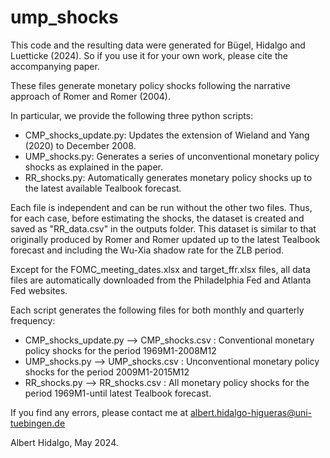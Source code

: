 # ump_shocks

This code and the resulting data were generated for Bügel, Hidalgo and Luetticke (2024). So if you use it for your own work, please cite the accompanying paper.

These files generate monetary policy shocks following the narrative approach of Romer and Romer (2004).


In particular, we provide the following three python scripts:
- CMP_shocks_update.py: Updates the extension of Wieland and Yang (2020) to December 2008.
- UMP_shocks.py: Generates a series of unconventional monetary policy shocks as explained in the paper.
- RR_shocks.py: Automatically generates monetary policy shocks up to the latest available Tealbook forecast.

Each file is independent and can be run without the other two files. Thus, for each case, before estimating the shocks, the dataset is created and saved as "RR_data.csv" in the outputs folder. This dataset is similar to that originally produced by Romer and Romer updated up to the latest Tealbook forecast and including the Wu-Xia shadow rate for the ZLB period.

Except for the FOMC_meeting_dates.xlsx and target_ffr.xlsx files, all data files are automatically downloaded from the Philadelphia Fed and Atlanta Fed websites. 

Each script generates the following files for both monthly and quarterly frequency:
- CMP_shocks_update.py --> CMP_shocks.csv : Conventional monetary policy shocks for the period 1969M1-2008M12
- UMP_shocks.py --> UMP_shocks.csv : Unconventional monetary policy shocks for the period 2009M1-2015M12
- RR_shocks.py --> RR_shocks.csv : All monetary policy shocks for the period 1969M1-until latest 
Tealbook forecast.

If you find any errors, please contact me at albert.hidalgo-higueras@uni-tuebingen.de

Albert Hidalgo, May 2024.
